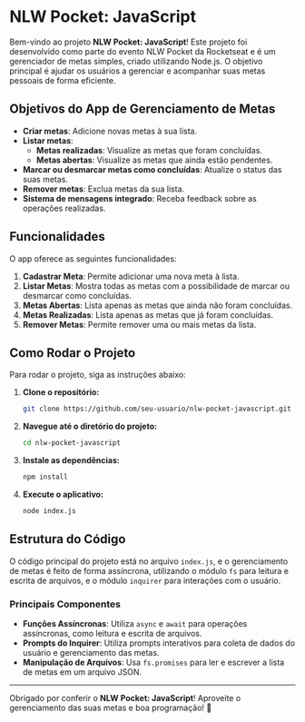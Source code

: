 # NLW Pocket: JavaScript

Bem-vindo ao projeto **NLW Pocket: JavaScript**! Este projeto foi desenvolvido como parte do evento NLW Pocket da Rocketseat e é um gerenciador de metas simples, criado utilizando Node.js. O objetivo principal é ajudar os usuários a gerenciar e acompanhar suas metas pessoais de forma eficiente.

## Objetivos do App de Gerenciamento de Metas

- **Criar metas**: Adicione novas metas à sua lista.
- **Listar metas**:
  - **Metas realizadas**: Visualize as metas que foram concluídas.
  - **Metas abertas**: Visualize as metas que ainda estão pendentes.
- **Marcar ou desmarcar metas como concluídas**: Atualize o status das suas metas.
- **Remover metas**: Exclua metas da sua lista.
- **Sistema de mensagens integrado**: Receba feedback sobre as operações realizadas.

## Funcionalidades

O app oferece as seguintes funcionalidades:

1. **Cadastrar Meta**: Permite adicionar uma nova meta à lista.
2. **Listar Metas**: Mostra todas as metas com a possibilidade de marcar ou desmarcar como concluídas.
3. **Metas Abertas**: Lista apenas as metas que ainda não foram concluídas.
4. **Metas Realizadas**: Lista apenas as metas que já foram concluídas.
5. **Remover Metas**: Permite remover uma ou mais metas da lista.

## Como Rodar o Projeto

Para rodar o projeto, siga as instruções abaixo:

1. **Clone o repositório:**
   ```bash
   git clone https://github.com/seu-usuario/nlw-pocket-javascript.git
   ```
2. **Navegue até o diretório do projeto:**
   ```bash
   cd nlw-pocket-javascript
   ```
3. **Instale as dependências:**
   ```bash
   npm install
   ```
4. **Execute o aplicativo:**
   ```bash
   node index.js
   ```

## Estrutura do Código

O código principal do projeto está no arquivo `index.js`, e o gerenciamento de metas é feito de forma assíncrona, utilizando o módulo `fs` para leitura e escrita de arquivos, e o módulo `inquirer` para interações com o usuário.

### Principais Componentes

- **Funções Assíncronas**: Utiliza `async` e `await` para operações assíncronas, como leitura e escrita de arquivos.
- **Prompts do Inquirer**: Utiliza prompts interativos para coleta de dados do usuário e gerenciamento das metas.
- **Manipulação de Arquivos**: Usa `fs.promises` para ler e escrever a lista de metas em um arquivo JSON.

---

Obrigado por conferir o **NLW Pocket: JavaScript**! Aproveite o gerenciamento das suas metas e boa programação! 🚀
